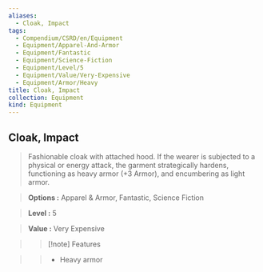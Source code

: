 ```yaml
---
aliases:
  - Cloak, Impact
tags:
  - Compendium/CSRD/en/Equipment
  - Equipment/Apparel-And-Armor
  - Equipment/Fantastic
  - Equipment/Science-Fiction
  - Equipment/Level/5
  - Equipment/Value/Very-Expensive
  - Equipment/Armor/Heavy
title: Cloak, Impact
collection: Equipment
kind: Equipment
---
```

## Cloak, Impact    
    
>Fashionable cloak with attached hood. If the wearer is subjected to a physical or energy attack, the garment strategically hardens, functioning as heavy armor (+3 Armor), and encumbering as light armor.    
> **Options :** Apparel & Armor, Fantastic, Science Fiction    
> **Level :** 5    
> **Value :** Very Expensive    
>>[!note] Features    
>> - Heavy armor